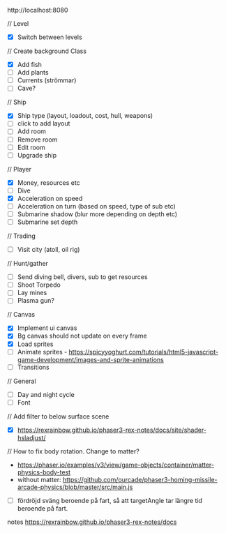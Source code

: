http://localhost:8080

// Level
- [x] Switch between levels

// Create background Class
- [x] Add fish
- [ ] Add plants
- [ ] Currents (strömmar)
- [ ] Cave?

// Ship 
- [x] Ship type (layout, loadout, cost, hull, weapons)
- [ ] click to add layout
- [ ] Add room
- [ ] Remove room
- [ ] Edit room
- [ ] Upgrade ship

// Player
- [x] Money, resources etc
- [ ] Dive
- [x] Acceleration on speed
- [ ] Acceleration on turn (based on speed, type of sub etc)
- [ ] Submarine shadow (blur more depending on depth etc)
- [ ] Submarine set depth

// Trading
- [ ] Visit city (atoll, oil rig)

// Hunt/gather
- [ ] Send diving bell, divers, sub to get resources
- [ ] Shoot Torpedo
- [ ] Lay mines
- [ ] Plasma gun?

// Canvas
- [x] Implement ui canvas
- [x] Bg canvas should not update on every frame
- [x] Load sprites
- [ ] Animate sprites - https://spicyyoghurt.com/tutorials/html5-javascript-game-development/images-and-sprite-animations
- [ ] Transitions

// General
- [ ] Day and night cycle
- [ ] Font

// Add filter to below surface scene
- [x] https://rexrainbow.github.io/phaser3-rex-notes/docs/site/shader-hsladjust/

// How to fix body rotation. Change to matter?
- https://phaser.io/examples/v3/view/game-objects/container/matter-physics-body-test
- without matter: https://github.com/ourcade/phaser3-homing-missile-arcade-physics/blob/master/src/main.js

- [ ] fördröjd sväng beroende på fart, så att targetAngle tar längre tid beroende på fart.

notes
https://rexrainbow.github.io/phaser3-rex-notes/docs
